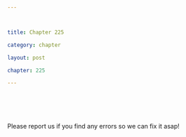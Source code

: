 ```yaml
---



title: Chapter 225

category: chapter

layout: post

chapter: 225

---
```




<br><br><br><br>
Please report us if you find any errors so we can fix it asap!